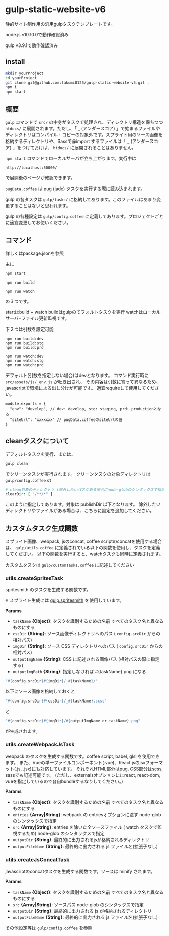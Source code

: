 gulp-static-website-v6
===============================

静的サイト制作用の汎用gulpタスクテンプレートです。

node.js v10.10.0で動作確認済み

gulp v3.9.1で動作確認済み

## install
```bash
mkdir yourProject
cd yourProject
git clone git@github.com:takumi0125/gulp-static-website-v5.git .
npm i
npm start
```


## 概要

`gulp` コマンドで `src/` の中身がタスクで処理され、ディレクトリ構造を保ちつつ `htdocs/` に展開されます。ただし、「 \_ (アンダースコア) 」で始まるファイルやディレクトリはコンパイル・コピーの対象外です。スプライト用のソース画像を格納するディレクトリや、Sassで@import するファイルは「 \_ (アンダースコア) 」をつけておけば、 `htdocs/` に展開されることはありません。

`npm start` コマンドでローカルサーバが立ち上がります。実行中は
```
http://localhost:50000/
```
で展開後のページが確認できます。

`pugData.coffee` は pug (jade) タスクを実行する際に読み込まれます。


gulp の各タスクは `gulp/tasks/` に格納してあります。このファイルはあまり変更することはないと思われます。

gulp の各種設定は `gulp/config.coffee` に定義してあります。プロジェクトごとに適宜変更してお使いください。


## コマンド

詳しくはpackage.jsonを参照

主に
```
npm start
```

```
npm run build
```

```
npm run watch
```

の３つです。

startはbuild + watch
buildはgulpのてフォルトタスクを実行
watchはローカルサーバ+ファイル更新監視です。

下２つは引数を設定可能
```
npm run build:dev
npm run build:stg
npm run build:prd
```

```
npm run watch:dev
npm run watch:stg
npm run watch:prd
```


デフォルト(引数を指定しない場合)はdevとなります。
コマンド実行時に `src/assets/js/_env.js` が吐き出され、
その内容は引数に寄って異なるため、javascriptで環境による出し分けが可能です。
適宜requireして使用してください。

```
module.exports = {
  "env": "develop", // dev: develop, stg: staging, prd: productionとなる
  "siteUrl": "xxxxxxx" // pugData.coffeeのsiteUrlの値
}
```



## cleanタスクについて
デフォルトタスクを実行、または、

```
gulp clean
```

でクリーンタスクが実行されます。
クリーンタスクの対象ディレクトリは `gulp/config.coffee` の

```coffeescript
# clean対象のディレクトリ (除外したいパスがある場合にnode-globのシンタックスで指定)
clearDir: [ "/**/*" ]
```

このように指定してあります。対象は publishDir 以下となります。
除外したいディレクトリやファイルがある場合は、こちらに設定を追加してください。


## カスタムタスク生成関数

スプライト画像、webpack, jsのconcat, coffee scriptのconcatを使用する場合は、
`gulp/utils.coffee` に定義されている以下の関数を使用し、タスクを定義してください。
以下の関数を実行すると、watchタスクも同時に定義されます。

カスタムタスクは `gulp/customTasks.coffee` に記述してください


### utils.createSpritesTask

spritesmith のタスクを生成する関数です。

※ スプライト生成には <a href="https://github.com/twolfson/gulp.spritesmith" target="_blank"> gulp.spritesmith</a> を使用しています。<br>

**Params**

 - `taskName` **{Object}**: タスクを識別するための名前 すべてのタスク名と異なるものにする
 - `cssDir` **{String}**: ソース画像ディレクトリへのパス ( `config.srcDir` からの相対パス)
 - `imgDir` **{String}**: ソース CSS ディレクトリへのパス ( `config.srcDir` からの相対パス)
 - `outputImgName` **{String}**: CSS に記述される画像パス (相対パスの際に指定する)
 - `outputImgPath` **{String}**: 指定しなければ #{taskName}.png になる

```coffeescript
"#{config.srcDir}#{imgDir}/_#{taskName}/"
```
以下にソース画像を格納しておくと
```coffeescript
"#{config.srcDir}#{cssDir}/_#{taskName}.scss"
```
と
```coffeescript
"#{config.srcDir}#{imgDir}/#{outputImgName or taskName}.png"
```
が生成されます。



### utils.createWebpackJsTask
webpack のタスクを生成する関数です。coffee script, babel, glsl を使用できます。
また、Vueの単一ファイルコンポーネント(.vue)、React.jsのjsxフォーマット(.js, .jsx)にも対応しています。
それぞれHTML部分はpug, CSS部分はscss, sassでも記述可能です。
(ただし、externalsオプションににreact, react-dom, vueを指定しているので各自bundleするなりしてください。)

**Params**

 - `taskName` **{Object}**: タスクを識別するための名前 すべてのタスク名と異なるものにする
 - `entries` **{Array|String}**: webpack の entriesオプションに渡す node-glob のシンタックスで指定
 - `src` **{Array|String}**: entries を除いた全ソースファイル ( watch タスクで監視するため) node-glob のシンタックスで指定
 - `outputDir` **{String}**: 最終的に出力されるjsが格納されるディレクトリ
 - `outputFileName` **{String}**: 最終的に出力される js ファイル名(拡張子なし)


### utils.createJsConcatTask

javascriptのconcatタスクを生成する関数です。ソースは minify されます。

**Params**

 - `taskName` **{Object}**: タスクを識別するための名前 すべてのタスク名と異なるものにする
 - `src` **{Array|String}**: ソースパス node-glob のシンタックスで指定
 - `outputDir` **{String}**: 最終的に出力される js が格納されるディレクトリ
 - `outputFileName` **{String}**: 最終的に出力される js ファイル名(拡張子なし)


その他設定等は `gulp/config.coffee` を参照
